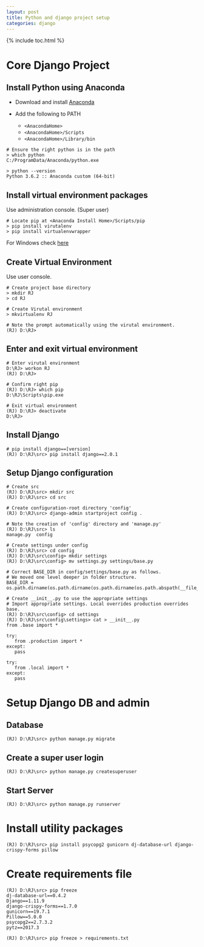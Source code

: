 ```yaml
---
layout: post
title: Python and django project setup
categories: django
---
```


{% include toc.html %}

# Core Django Project

## Install Python using Anaconda

- Download and install [Anaconda](https://www.anaconda.com/download/) 

- Add the following to PATH

  - `<AnacondaHome>` 
  - `<AnacondaHome>/Scripts`
  - `<AnacondaHome>/Library/bin`

```shell
# Ensure the right python is in the path
> which python
C:/ProgramData/Anaconda/python.exe

> python --version
Python 3.6.2 :: Anaconda custom (64-bit)
```

## Install virtual environment packages

Use administration console. (Super user)

```shell
# Locate pip at <Anaconda Install Home>/Scripts/pip
> pip install virutalenv
> pip install virtualenvwrapper
```

For Windows check [here](https://virtualenvwrapper.readthedocs.io/en/latest/install.html)

## Create Virtual Environment

Use user console.

```shell
# Create project base directory
> mkdir RJ
> cd RJ

# Create Virutal environment
> mkvirtualenv RJ

# Note the prompt automatically using the virutal environment.
(RJ) D:\RJ>

```

## Enter and exit virtual environment

```shell
# Enter virutal environment
D:\RJ> workon RJ
(RJ) D:\RJ> 

# Confirm right pip
(RJ) D:\RJ> which pip
D:\RJ\Scripts\pip.exe

# Exit virtual environment
(RJ) D:\RJ> deactivate
D:\RJ>
```

## Install Django

```shell
# pip install django==[version]
(RJ) D:\RJ\src> pip install django==2.0.1
```

## Setup Django configuration

```shell
# Create src
(RJ) D:\RJ\src> mkdir src
(RJ) D:\RJ\src> cd src

# Create configuration-root directory 'config'
(RJ) D:\RJ\src> django-admin startproject config .

# Note the creation of 'config' directory and 'manage.py'
(RJ) D:\RJ\src> ls 
manage.py  config

# Create settings under config
(RJ) D:\RJ\src> cd config
(RJ) D:\RJ\src\config> mkdir settings
(RJ) D:\RJ\src\config> mv settings.py settings/base.py

# Correct BASE_DIR in config/settings/base.py as follows. 
# We moved one level deeper in folder structure.
BASE_DIR = os.path.dirname(os.path.dirname(os.path.dirname(os.path.abspath(__file__))))

# Create __init__.py to use the appropriate settings
# Import appropriate settings. Local overrides production overrides base.
(RJ) D:\RJ\src\config> cd settings
(RJ) D:\RJ\src\config\settings> cat > __init__.py
from .base import *

try:
   from .production import *
except:
   pass

try:
   from .local import *
except:
   pass
```

# Setup Django DB and admin

## Database

```
(RJ) D:\RJ\src> python manage.py migrate
```

## Create a super user login

```
(RJ) D:\RJ\src> python manage.py createsuperuser
```

## Start Server

```
(RJ) D:\RJ\src> python manage.py runserver
```

# Install utility packages

```
(RJ) D:\RJ\src> pip install psycopg2 gunicorn dj-database-url django-crispy-forms pillow
```

# Create requirements file

```
(RJ) D:\RJ\src> pip freeze
dj-database-url==0.4.2
Django==1.11.9
django-crispy-forms==1.7.0
gunicorn==19.7.1
Pillow==5.0.0
psycopg2==2.7.3.2
pytz==2017.3

(RJ) D:\RJ\src> pip freeze > requirements.txt
```

